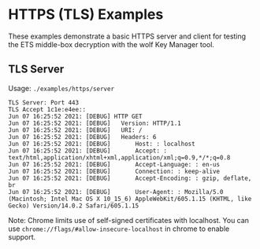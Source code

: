 # HTTPS (TLS) Examples

These examples demonstrate a basic HTTPS server and client for testing the ETS middle-box decryption with the wolf Key Manager tool.

## TLS Server

Usage: `./examples/https/server`

```
TLS Server: Port 443
TLS Accept 1c1e:e4ee::
Jun 07 16:25:52 2021: [DEBUG] HTTP GET
Jun 07 16:25:52 2021: [DEBUG] 	Version: HTTP/1.1
Jun 07 16:25:52 2021: [DEBUG] 	URI: /
Jun 07 16:25:52 2021: [DEBUG] 	Headers: 6
Jun 07 16:25:52 2021: [DEBUG] 		Host: : localhost
Jun 07 16:25:52 2021: [DEBUG] 		Accept: : text/html,application/xhtml+xml,application/xml;q=0.9,*/*;q=0.8
Jun 07 16:25:52 2021: [DEBUG] 		Accept-Language: : en-us
Jun 07 16:25:52 2021: [DEBUG] 		Connection: : keep-alive
Jun 07 16:25:52 2021: [DEBUG] 		Accept-Encoding: : gzip, deflate, br
Jun 07 16:25:52 2021: [DEBUG] 		User-Agent: : Mozilla/5.0 (Macintosh; Intel Mac OS X 10_15_6) AppleWebKit/605.1.15 (KHTML, like Gecko) Version/14.0.2 Safari/605.1.15
```

Note: Chrome limits use of self-signed certificates with localhost. You can use `chrome://flags/#allow-insecure-localhost` in chrome to enable support.
